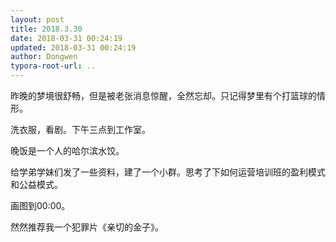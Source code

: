 ```yaml
---
layout: post
title: 2018.3.30
date: 2018-03-31 00:24:19
updated: 2018-03-31 00:24:19
author: Dongwen
typora-root-url: ..
---
```




昨晚的梦境很舒畅，但是被老张消息惊醒，全然忘却。只记得梦里有个打篮球的情形。

洗衣服，看剧。下午三点到工作室。

晚饭是一个人的哈尔滨水饺。

给学弟学妹们发了一些资料，建了一个小群。思考了下如何运营培训班的盈利模式和公益模式。

画图到00:00。

然然推荐我一个犯罪片《亲切的金子》。  